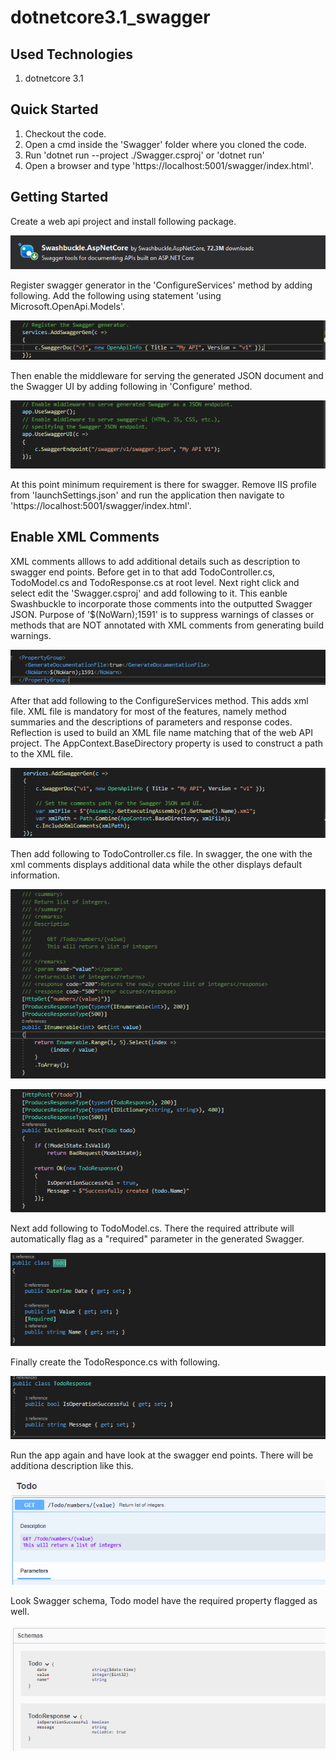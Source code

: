 # dotnetcore3.1_swagger

## Used Technologies

1. dotnetcore 3.1

## Quick Started

1. Checkout the code.
2. Open a cmd inside the 'Swagger' folder where you cloned the code.
3. Run 'dotnet run --project ./Swagger.csproj' or 'dotnet run'
4. Open a browser and type 'https://localhost:5001/swagger/index.html'.

## Getting Started

Create a web api project and install following package.

![swashbuckle-package](./images/swashbuckle-package.PNG)

Register swagger generator in the 'ConfigureServices' method by adding following. Add the following using statement 'using Microsoft.OpenApi.Models'. 

![configureservice](./images/configureservice-initial.PNG)

Then enable the middleware for serving the generated JSON document and the Swagger UI by adding following in 'Configure' method.

![configure](./images/configure-initial.PNG)

At this point minimum requirement is there for swagger. Remove IIS profile from 'launchSettings.json' and run the application then navigate to 'https://localhost:5001/swagger/index.html'.

## Enable XML Comments

XML comments alllows to add additional details such as description to swagger end points.
Before get in to that add TodoController.cs, TodoModel.cs and TodoResponse.cs at root level.
Next right click and select edit the 'Swagger.csproj' and add following to it. This eanble Swashbuckle to incorporate those comments into the outputted Swagger JSON.
Purpose of '<NoWarn>$(NoWarn);1591</NoWarn>' is to suppress warnings of classes or methods that are NOT annotated with XML comments from generating build warnings.

![propertygroup](./images/propertygroup.PNG)

After that add following to the ConfigureServices method. This adds xml file. XML file is mandatory for most of the features, namely method summaries and the descriptions of parameters and response codes. Reflection is used to build an XML file name matching that of the web API project. The AppContext.BaseDirectory property is used to construct a path to the XML file. 

![configuefinal](./images/configure-final.PNG)

Then add following to TodoController.cs file. In swagger, the one with the xml comments displays additional data while the other displays default information.

![method1](./images/Todomethod1.PNG)

![method2](./images/Todomethod2.PNG)

Next add following to TodoModel.cs. There the required attribute will automatically flag as a "required" parameter in the generated Swagger.

![todomodel](./images/Todomodel.PNG)

Finally create the TodoResponce.cs with following.

![todoresponse](./images/Todoresponse.PNG)

Run the app again and have look at the swagger end points. There will be additiona description like this.

![swaggerdescription](./images/swaggerdescription.PNG)

Look Swagger schema, Todo model have the required property flagged as well.

![swaggerschema](./images/swaggerschema.PNG)
